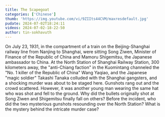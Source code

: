 ```yaml
---
title: The Scapegoat
categories: ['Chinese']
thumb: 'https://img.youtube.com/vi/9ZIIts44CVM/maxresdefault.jpg'
pudate: 2024-07-02T18:24:11
videos: 2024-07-02-18-22-50
author: tin-sokhavuth
---
```

On July 23, 1931, in the compartment of a train on the Beijing-Shanghai railway line from Nanjing to Shanghai, were sitting Song Ziwen, Minister of Finance of the Republic of China and Mamoru Shigemitsu, the Japanese ambassador to China. At the North Station of Shanghai Railway Station, 300 kilometers away, the "anti-Chiang faction" in the Kuomintang channeled the "No. 1 killer of the Republic of China" Wang Yaqiao, and the Japanese "magic soldier" Takashi Tanaka colluded with the Shanghai gangsters, and a shocking murder was about to be staged here. Gunshots rang out and the crowd scattered. However, it was another young man wearing the same hat who was shot and fell to the ground. Why did the bullets originally shot at Song Ziwen and Shigemitsu finally fall on others? Before the incident, who did the two mysterious gunshots resounding over the North Station? What is the mystery behind the intricate murder case?